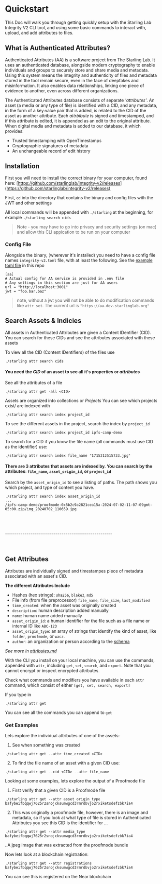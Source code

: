 # Quickstart    
This Doc will walk you through getting quickly setup with the Starling Lab Integrity V2 CLI tool, and using some basic commands to interact with, upload, and add attributes to files.  

## What is Authenticated Attributes?
Authenticated Attributes (AA) is a software project from The Starling Lab. It uses an authenticated database, alongside modern cryptography to enable individuals and groups to securely store and share media and metadata. Using this system means the integrity and authenticity of files and metadata stored in the tool remain secure, even in the face of deepfakes and misinformation. It also enables data relationships, linking one piece of evidence to another, even across different organizations.

The Authenticated Attributes database consists of separate _'attributes'_. An asset (a media or any type of file) is identified with a CID, and any metadata, in the form of a key:value pair that is added,  is related to the CID of the asset as another attribute. Each _attrbibute_ is signed and timestamped, and if this attribute is edited, it is appended as an edit to the original attribute. When digital media and metadata is added to our database, it which provides:
* Trusted timestamping with OpenTimestamps
* Cryptographic signatures of metadata
* An unchangeable record of edit history


## Installation
First you will need to install the correct binary for your computer, found here: [https://github.com/starlinglab/integrity-v2/releases](https://github.com/starlinglab/integrity-v2/releases)

First, `cd` into the directory that contains the binary and config files with the JWT and other settings

All local commands will be appended with `./starling` at the beginning, for example `./starling search cids` 

> Note - you may have to go into privacy and security settings (on mac) and allow this CLI appication to be run on your computer

### Config File
Alongside the binary, (wherever it's installed) you need to have a config file names `integrity-v2.toml` file, with at least the following. See the [example toml file](/example_config.toml) in this repo

```
[aa]
# Actual config for AA service is provided in .env file
# Any settings in this section are just for AA users
url = "http://localhost:3001"
jwt = "foo.bar.baz"           
```

> note, without a jwt you will not be able to do modification commands like `attr set`. The current url is `"https://aa.dev.starlinglab.org"`

## Search Assets & Indicies
All assets in Authenticated Attributes are given a Content IDentifier (CID). You can search for these CIDs and see the attributes associated with these assets

To view all the CID (Content IDentifiers) of the files use 
```
./starling attr search cids
```
#### You need the *CID* of an asset to see all it's properties or *attributes*

See all the attributes of a file
```
./starling attr get -all <CID>
```

Assets are organized into collections or *Projects*
You can see which projects exist/ are indexed with

```
./starling attr search index project_id 
```

To see the different assets in the project, search the index by `project_id `

```
./starling attr search index project_id ipfs-camp-demo
```

To search for a CID if you know the file name (all commands must use CID as the identifier) use:

```
./starling attr search index file_name "1715212515733.jpg"
```

#### There are 3 attributes that assets are indexed by. You can search by the attributes: `file_name`, `asset_origin_id`, or `project_id`


Search by the `asset_origin_id` to see a listing of paths. The path shows you which project, and type of content you have.
```
./starling attr search index asset_origin_id
...
/ipfs-camp-demo/proofmode-0x5b2c9a2821cea15a-2024-07-02-11-07-09gmt-05:00.zip/img_20240702_110659.jpg
```

</br>
</br>
</br>
-------------------------------------------------------
</br>
</br>
</br>

## Get Attributes
Attributes are individually signed and timestampes piece of metadata associated with an asset's CID.

**The different Attributes Include**
- Hashes (hex strings): `sha256`, `blake3`, `md5`
- File info (from file preprocessor) `file_name`, `file_size`, `last_modified`
- `time_created`: when the asset was originally created
- `description`: human description added manually
- `name`: human name added manually
- `asset_origin_id`: a human identifier for the file such as a file name or internal ID like `ABC-123`
- `asset_origin_type`: an array of strings that identify the kind of asset, like `folder`, `proofmode`, or `wacz`. 
- `author`: an organization or person according to the [schema](https://schema.org/author)

_See more in [attributes.md](/docs/attributes.md)_

With the CLI you install on your local machine, you can use the commands, appended with `attr`, including `get`, `set`, `search`, and `export`. Note that you cannot encrypt or inspect encrypted attributes.

Check what commands and modifiers you have available in each `attr` command, which consist of either `[get, set, search, export]`

If you type in 
```
./starling attr get
``` 
You can see all the commands you can append to `get`

### Get Examples 
Lets explore the individual attributes of one of the assets:

1. See when something was created 
```
./starling attr get --attr time_created <CID>
```

2. To find the file name of an asset with a given CID use: 
```
./starling attr get --cid <CID> --attr file_name
```

Looking at some examples, lets explore the output of a Proofmode file

1. First verify that a given CID is a Proofmode file
```
./starling attr get --attr asset_origin_type bafybeifbqqwj7625r2snojcksumwgcd3rmrdbvjo2rxiketsdefzbk7ia4
```

2. This was originally a proofmode file, however, there is an image and metadata, so if you look at what type of file is stored in Authenticated Attributes you see this CID is the identifier for ...
```
./starling attr get --attr media_type bafybeifbqqwj7625r2snojcksumwgcd3rmrdbvjo2rxiketsdefzbk7ia4 
```
..A jpeg image that was extracted from the proofmode bundle

Now lets look at a blockchain registration:
```
./starling attr get --attr registrations bafybeifbqqwj7625r2snojcksumwgcd3rmrdbvjo2rxiketsdefzbk7ia4 
```
You can see this is registered on the Near blockchain
